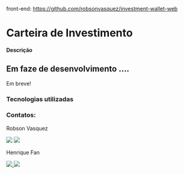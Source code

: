 front-end: https://github.com/robsonvasquez/investment-wallet-web

# Carteira de Investimento

#### Descrição

## Em faze de desenvolvimento ....
Em breve!

### Tecnologias utilizadas


### Contatos:

<div>
<p>Robson Vasquez</p>
<a href = "ribeirovasquez@gmail.com"><img src="https://img.shields.io/badge/Gmail-D14836?style=for-the-badge&logo=gmail&logoColor=white" target="_blank" ></a>
<a href="https://www.linkedin.com/in/robsonvasquez/" target="_blank"><img src="https://img.shields.io/badge/-LinkedIn-%230077B5?style=for-the-badge&logo=linkedin&logoColor=white" target="_blank"></a>
</div>

<div>
<p>Henrique Fan</p>
<a href = "fanhenrique@gmail.com"><img src="https://img.shields.io/badge/Gmail-D14836?style=for-the-badge&logo=gmail&logoColor=white" target="_blank" > </a>
<a href="https://www.linkedin.com/in/fanhenrique/" target="_blank"><img src="https://img.shields.io/badge/-LinkedIn-%230077B5?style=for-the-badge&logo=linkedin&logoColor=white" target="_blank"></a>
</div>
